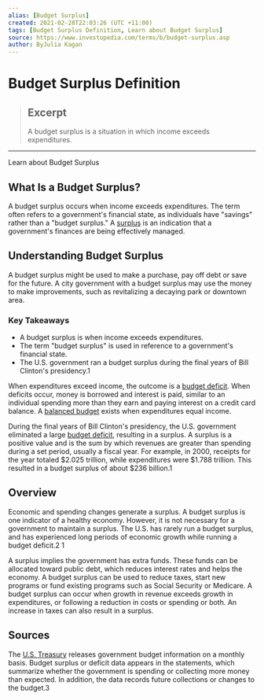 ```yaml
---
alias: [Budget Surplus]
created: 2021-02-28T22:03:26 (UTC +11:00)
tags: [Budget Surplus Definition, Learn about Budget Surplus]
source: https://www.investopedia.com/terms/b/budget-surplus.asp
author: ByJulia Kagan
---
```


# Budget Surplus Definition

> ## Excerpt
> A budget surplus is a situation in which income exceeds expenditures.

---

Learn about Budget Surplus
## What Is a Budget Surplus?

A budget surplus occurs when income exceeds expenditures. The term often refers to a government's financial state, as individuals have "savings" rather than a "budget surplus." A [surplus](https://www.investopedia.com/terms/s/surplus.asp) is an indication that a government's finances are being effectively managed.

## Understanding Budget Surplus

A budget surplus might be used to make a purchase, pay off debt or save for the future. A city government with a budget surplus may use the money to make improvements, such as revitalizing a decaying park or downtown area.

### Key Takeaways

-   A budget surplus is when income exceeds expenditures.
-   The term "budget surplus" is used in reference to a government's financial state.
-   The U.S. government ran a budget surplus during the final years of Bill Clinton's presidency.1

When expenditures exceed income, the outcome is a [budget deficit](https://www.investopedia.com/video/play/how-budget-deficits-work/). When deficits occur, money is borrowed and interest is paid, similar to an individual spending more than they earn and paying interest on a credit card balance. A [balanced budget](https://www.investopedia.com/terms/b/balanced-budget.asp) exists when expenditures equal income.

During the final years of Bill Clinton's presidency, the U.S. government eliminated a large [budget deficit](https://www.investopedia.com/terms/b/budget-deficit.asp), resulting in a surplus. A surplus is a positive value and is the sum by which revenues are greater than spending during a set period, usually a fiscal year. For example, in 2000, receipts for the year totaled $2.025 trillion, while expenditures were $1.788 trillion. This resulted in a budget surplus of about $236 billion.1

## Overview

Economic and spending changes generate a surplus. A budget surplus is one indicator of a healthy economy. However, it is not necessary for a government to maintain a surplus. The U.S. has rarely run a budget surplus, and has experienced long periods of economic growth while running a budget deficit.2 1

A surplus implies the government has extra funds. These funds can be allocated toward public debt, which reduces interest rates and helps the economy. A budget surplus can be used to reduce taxes, start new programs or fund existing programs such as Social Security or Medicare. A budget surplus can occur when growth in revenue exceeds growth in expenditures, or following a reduction in costs or spending or both. An increase in taxes can also result in a surplus.

## Sources

The [U.S. Treasury](https://www.investopedia.com/terms/u/ustreasury.asp) releases government budget information on a monthly basis. Budget surplus or deficit data appears in the statements, which summarize whether the government is spending or collecting more money than expected. In addition, the data records future collections or changes to the budget.3
